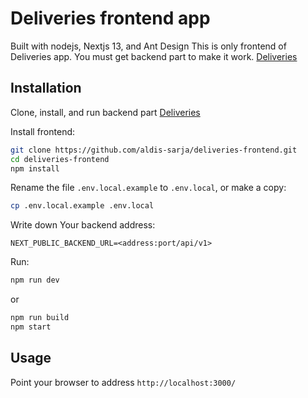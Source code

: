 # Deliveries frontend app

Built with nodejs, Nextjs 13, and Ant Design
This is only frontend of Deliveries app. You must get backend part to make it work.
[Deliveries](https://github.com/aldis-sarja/deliveries.git)

## Installation

Clone, install, and run backend part
[Deliveries](https://github.com/aldis-sarja/deliveries.git)

Install frontend:

```bash
git clone https://github.com/aldis-sarja/deliveries-frontend.git
cd deliveries-frontend
npm install
```

Rename the file `.env.local.example` to `.env.local`, or make a copy:

```bash
cp .env.local.example .env.local
```

Write down Your backend address:

```dosini
NEXT_PUBLIC_BACKEND_URL=<address:port/api/v1>
```

Run:

```bash
npm run dev
```
or
```bash
npm run build
npm start
```

## Usage

Point your browser to address `http://localhost:3000/`
